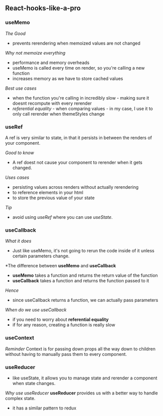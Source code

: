 ## React-hooks-like-a-pro

### useMemo

*The Good*
- prevents rerendering when memoized values are not changed

*Why not memoize everything*
- performance and memory overheads
- useMemo is called every time on render, so you're calling a new function
- increases memory as we have to store cached values

*Best use cases*
- when the function you're calling in incredibly slow - making sure it doesnt recompute with every rerender
- *referential equality* - when comparing values - in my case, I use it to only call rerender when themeStyles change


### useRef

A ref is very similar to state, in that it persists in between the renders of your component.

*Good to know*
- A ref doest not cause your component to rerender when it gets changed.

*Uses cases*
* persisting values across renders without actually rerendering
* to reference elements in your html
* to store the previous value of your state

*Tip*
- avoid using *useRef* where you can use *useState*. 


### useCallback

*What it does*
- Just like useMemo, it's not going to rerun the code inside of it unless certain parameters change.

*The difference between **useMemo** and **useCallback**
- **useMemo** takes a function and returns the return value of the function
- **useCallback** takes a function and returns the function passed to it

*Hence*
- since useCallback returns a function, we can actually pass parameters

*When do we use useCallback*
- if you need to worry about **referential equality**
- if for any reason, creating a function is really slow


### useContext

*Reminder*
Context is for passing down props all the way down to children without having to manually pass them to every component.


### useReducer

- like useState, it allows you to manage state and rerender a component when state changes.

*Why use useReducer*
**useReducer** provides us with a better way to handle complex state.

- it has a similar pattern to redux

